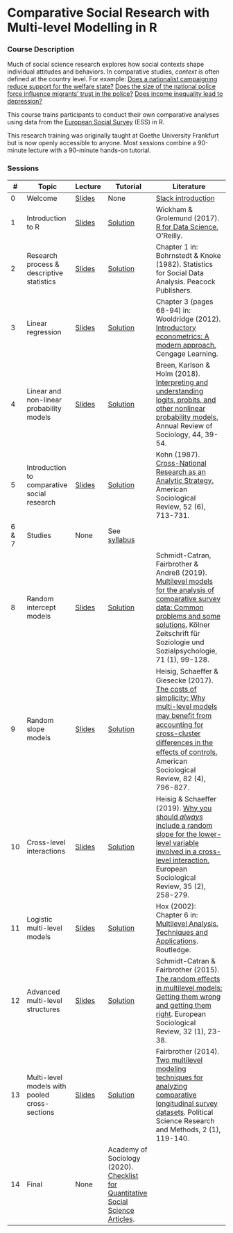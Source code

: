 
# Comparative Social Research with Multi-level Modelling in R

### Course Description

Much of social science research explores how social contexts shape individual attitudes and behaviors. In comparative studies, *context* is often defined at the country level. For example: [Does a nationalist campaigning reduce support for the welfare state?](https://journals.sagepub.com/doi/abs/10.1177/0010414013488542) [Does the size of the national police force influence migrants’ trust in the police?](https://www-tandfonline-com.proxy-ub.rug.nl/doi/full/10.1080/01419870.2022.2060711#abstract) [Does income inequality lead to depression?](https://academic.oup.com/esr/article-abstract/31/4/477/496590)

This course trains participants to conduct their own comparative analyses using data from the [European Social Survey](https://www.europeansocialsurvey.org/) (ESS) in R.

This research training was originally taught at Goethe University Frankfurt but is now openly accessible to anyone. Most sessions combine a 90-minute lecture with a 90-minute hands-on tutorial.

### Sessions

| # | Topic | Lecture | Tutorial | Literature |
| --- | --- | --- | --- | --- |
| 0 | Welcome | [Slides](https://github.com/czymaraclass/CompSocResearch/blob/main/00_welcome/FoP_CompSocResearch_00_slides.pdf) | None | [Slack introduction](https://www.youtube.com/watch?v=9RJZMSsH7-g) |
| 1 | Introduction to R | [Slides](https://github.com/czymaraclass/CompSocResearch/blob/main/01_intro_to_R/FoP_CompSocResearch_01_slides.pdf) | [Solution](https://htmlpreview.github.io/?https://github.com/czymaraclass/CompSocResearch/blob/main/01_intro_to_R/FoP_CompSocResearch_01_tutorial.html) | Wickham & Grolemund (2017). [R for Data Science.](https://r4ds.had.co.nz/) O'Reilly. |
| 2 | Research process & descriptive statistics | [Slides](https://github.com/czymaraclass/CompSocResearch/blob/main/02_research_process/FoP_CompSocResearch_02_slides.pdf) | [Solution](https://htmlpreview.github.io/?https://github.com/czymaraclass/CompSocResearch/blob/main/02_research_process/FoP_CompSocResearch_02_tutorial.html) | Chapter 1 in: Bohrnstedt & Knoke (1982). Statistics for Social Data Analysis. Peacock Publishers. |
| 3 | Linear regression | [Slides](https://github.com/czymaraclass/CompSocResearch/blob/main/03_linear_regression/FoP_CompSocResearch_03_slides.pdf) | [Solution](https://htmlpreview.github.io/?https://github.com/czymaraclass/CompSocResearch/blob/main/03_linear_regression/FoP_CompSocResearch_03_tutorial.html) | Chapter 3 (pages 68-94) in: Wooldridge (2012). [Introductory econometrics: A modern approach.](https://economics.ut.ac.ir/documents/3030266/14100645/Jeffrey_M._Wooldridge_Introductory_Econometrics_A_Modern_Approach__2012.pdf) Cengage Learning. |
| 4 | Linear and non-linear probability models | [Slides](https://github.com/czymaraclass/CompSocResearch/blob/main/04_probability_models/FoP_CompSocResearch_04_slides.pdf) | [Solution](https://htmlpreview.github.io/?https://github.com/czymaraclass/CompSocResearch/blob/main/04_probability_models/FoP_CompSocResearch_04_tutorial.html) | Breen, Karlson & Holm (2018). [Interpreting and understanding logits, probits, and other nonlinear probability models.](https://www.annualreviews.org/doi/10.1146/annurev-soc-073117-041429) Annual Review of Sociology, 44, 39-54. |
| 5 | Introduction to comparative social research | [Slides](https://github.com/czymaraclass/CompSocResearch/blob/main/05_comparative_social_research/FoP_CompSocResearch_05_slides.pdf) | [Solution](https://htmlpreview.github.io/?https://github.com/czymaraclass/CompSocResearch/blob/main/05_comparative_social_research/FoP_CompSocResearch_05_tutorial.html) | Kohn (1987). [Cross-National Research as an Analytic Strategy.](https://www.jstor.org/stable/2095831?seq=1#metadata_info_tab_contents) American Sociological Review, 52 (6), 713-731. |
| 6 & 7 | Studies | None | See [syllabus](https://github.com/czymaraclass/CompSocResearch/blob/main/FoP_VerglSozForsch_WiSe2122.pdf) |
| 8 | Random intercept models | [Slides](https://github.com/czymaraclass/CompSocResearch/blob/main/08_random_intercept_models/FoP_CompSocResearch_08_slides.pdf) | [Solution](https://htmlpreview.github.io/?https://github.com/czymaraclass/CompSocResearch/blob/main/08_random_intercept_models/FoP_CompSocResearch_08_tutorial.html) | Schmidt-Catran, Fairbrother & Andreß (2019). [Multilevel models for the analysis of comparative survey data: Common problems and some solutions.](https://link.springer.com/article/10.1007/s11577-019-00607-9) Kölner Zeitschrift für Soziologie und Sozialpsychologie, 71 (1), 99-128. |
| 9 | Random slope models | [Slides](https://github.com/czymaraclass/CompSocResearch/blob/main/09_random_slope_models/FoP_CompSocResearch_09_slides.pdf) | [Solution](https://htmlpreview.github.io/?https://github.com/czymaraclass/CompSocResearch/blob/main/09_random_slope_models/FoP_CompSocResearch_09_tutorial.html) | Heisig, Schaeﬀer & Giesecke (2017). [The costs of simplicity: Why multi-level models may beneﬁt from accounting for cross-cluster diﬀerences in the eﬀects of controls.](https://journals.sagepub.com/doi/10.1177/0003122417717901) American Sociological Review, 82 (4), 796-827. |
| 10 | Cross-level interactions | [Slides](https://github.com/czymaraclass/CompSocResearch/blob/main/10_cross-level_interactions/FoP_CompSocResearch_10_slides.pdf) | [Solution](https://htmlpreview.github.io/?https://github.com/czymaraclass/CompSocResearch/blob/main/10_cross-level_interactions/FoP_CompSocResearch_10_tutorial.html) | Heisig & Schaeﬀer (2019). [Why you should *always* include a random slope for the lower-level variable involved in a cross-level interaction.](https://academic.oup.com/esr/article/35/2/258/5306121) European Sociological Review, 35 (2), 258-279. |
| 11 | Logistic multi-level models | [Slides](https://github.com/czymaraclass/CompSocResearch/blob/main/11_logistic_multi-level_models/FoP_CompSocResearch_11_slides.pdf) | [Solution](https://htmlpreview.github.io/?https://github.com/czymaraclass/CompSocResearch/blob/main/11_logistic_multi-level_models/FoP_CompSocResearch_11_tutorial.html) | Hox (2002): Chapter 6 in: [Multilevel Analysis. Techniques and Applications](https://www.routledge.com/Multilevel-Analysis-Techniques-and-Applications-Third-Edition/Hox-Moerbeek-Schoot/p/book/9781138121362). Routledge. |
| 12 | Advanced multi-level structures | [Slides](https://github.com/czymaraclass/CompSocResearch/blob/main/12_advanced_multi-level_structures/FoP_CompSocResearch_12_slides.pdf) | [Solution](https://htmlpreview.github.io/?https://github.com/czymaraclass/CompSocResearch/blob/main/12_advanced_multi-level_structures/FoP_CompSocResearch_12_tutorial.html) | Schmidt-Catran & Fairbrother (2015). [The random eﬀects in multilevel models: Getting them wrong and getting them right](https://academic.oup.com/esr/article/32/1/23/2404356). European Sociological Review, 32 (1), 23-38. |
| 13 | Multi-level models with pooled cross-sections | [Slides](https://github.com/czymaraclass/CompSocResearch/blob/main/13_pooled_cross-sections/FoP_CompSocResearch_13_slides.pdf) | [Solution](https://htmlpreview.github.io/?https://github.com/czymaraclass/CompSocResearch/blob/main/13_pooled_cross-sections/FoP_CompSocResearch_13_tutorial.html) | Fairbrother (2014). [Two multilevel modeling techniques for analyzing comparative longitudinal survey datasets](https://www.cambridge.org/core/journals/political-science-research-and-methods/article/two-multilevel-modeling-techniques-for-analyzing-comparative-longitudinal-survey-datasets/FE4BEA6E0ECB5A55AF48E4F22C49E5BB). Political Science Research and Methods, 2 (1), 119-140. |
| 14 | Final | None | Academy of Sociology (2020). [Checklist for Quantitative Social Science Articles](https://osf.io/mw59u/). |

